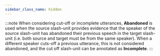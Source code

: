 ```yaml
---
sidebar_class_name: hidden
---
```

:::note
When considering cut-off or incomplete utterances, **Abandoned** is used when the source slash-unit provides evidence that the speaker of the source slash-unit has abandoned their previous speech in the target slash-unit (i.e. both source and target must be from the same speaker). When a different speaker cuts-off a previous utterance, this is not considered abandoned, and the cut off slash-unit can be annotated as **Incomplete**.
:::